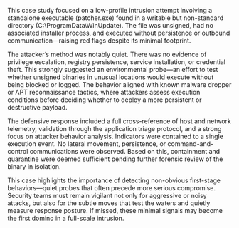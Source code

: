 This case study focused on a low-profile intrusion attempt involving a standalone executable (patcher.exe) found in a writable but non-standard directory (C:\ProgramData\WinUpdate). The file was unsigned, had no associated installer process, and executed without persistence or outbound communication—raising red flags despite its minimal footprint.

The attacker’s method was notably quiet. There was no evidence of privilege escalation, registry persistence, service installation, or credential theft. This strongly suggested an environmental probe—an effort to test whether unsigned binaries in unusual locations would execute without being blocked or logged. The behavior aligned with known malware dropper or APT reconnaissance tactics, where attackers assess execution conditions before deciding whether to deploy a more persistent or destructive payload.

The defensive response included a full cross-reference of host and network telemetry, validation through the application triage protocol, and a strong focus on attacker behavior analysis. Indicators were contained to a single execution event. No lateral movement, persistence, or command-and-control communications were observed. Based on this, containment and quarantine were deemed sufficient pending further forensic review of the binary in isolation.

This case highlights the importance of detecting non-obvious first-stage behaviors—quiet probes that often precede more serious compromise. Security teams must remain vigilant not only for aggressive or noisy attacks, but also for the subtle moves that test the waters and quietly measure response posture. If missed, these minimal signals may become the first domino in a full-scale intrusion.

